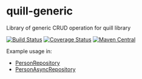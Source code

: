 # quill-generic
Library of generic CRUD operation for quill library

[![Build Status](https://travis-ci.org/ajozwik/quill-generic.svg?branch=master)](https://travis-ci.org/ajozwik/quill-generic)
[![Coverage Status](https://coveralls.io/repos/github/ajozwik/quill-generic/badge.svg?branch=master)](https://coveralls.io/github/ajozwik/quill-generic?branch=master)
[![Maven Central](https://maven-badges.herokuapp.com/maven-central/com.github.ajozwik/quill-generic_2.12/badge.svg)](https://maven-badges.herokuapp.com/maven-central/com.github.ajozwik/quill-generic_2.12)

Example usage in:

 - [PersonRepository](/quill-generic/src/test/scala/pl/jozwik/quillgeneric/sync/PersonRepository.scala)
 - [PersonAsyncRepository](/quill-generic/src/test/scala/pl/jozwik/quillgeneric/async/PersonAsyncRepository.scala)
